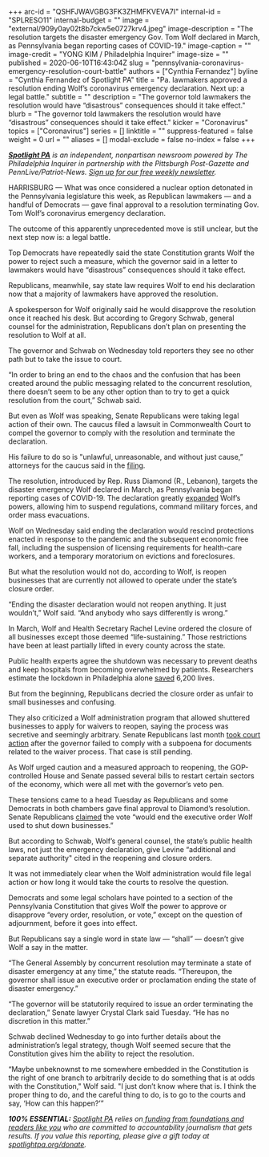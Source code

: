 +++
arc-id = "QSHFJWAVGBG3FK3ZHMFKVEVA7I"
internal-id = "SPLRESO11"
internal-budget = ""
image = "external/909y0ay02t8b7ckw5e0727krv4.jpeg"
image-description = "The resolution targets the disaster emergency Gov. Tom Wolf declared in March, as Pennsylvania began reporting cases of COVID-19."
image-caption = ""
image-credit = "YONG KIM / Philadelphia Inquirer"
image-size = ""
published = 2020-06-10T16:43:04Z
slug = "pennsylvania-coronavirus-emergency-resolution-court-battle"
authors = ["Cynthia Fernandez"]
byline = "Cynthia Fernandez of Spotlight PA"
title = "Pa. lawmakers approved a resolution ending Wolf’s coronavirus emergency declaration. Next up: a legal battle."
subtitle = ""
description = "The governor told lawmakers the resolution would have “disastrous” consequences should it take effect."
blurb = "The governor told lawmakers the resolution would have “disastrous” consequences should it take effect."
kicker = "Coronavirus"
topics = ["Coronavirus"]
series = []
linktitle = ""
suppress-featured = false
weight = 0
url = ""
aliases = []
modal-exclude = false
no-index = false
+++

<a href="https://www.spotlightpa.org/"><i><b>Spotlight PA</b></i></a><i> is an independent, nonpartisan newsroom powered by The Philadelphia Inquirer in partnership with the Pittsburgh Post-Gazette and PennLive/Patriot-News. </i><a href="https://www.spotlightpa.org/newsletters"><i>Sign up for our free weekly newsletter</i></a><i>.</i>

HARRISBURG — What was once considered a nuclear option detonated in the Pennsylvania legislature this week, as Republican lawmakers — and a handful of Democrats — gave final approval to a resolution terminating Gov. Tom Wolf’s coronavirus emergency declaration.

The outcome of this apparently unprecedented move is still unclear, but the next step now is: a legal battle.

Top Democrats have repeatedly said the state Constitution grants Wolf the power to reject such a measure, which the governor said in a letter to lawmakers would have “disastrous” consequences should it take effect.

Republicans, meanwhile, say state law requires Wolf to end his declaration now that a majority of lawmakers have approved the resolution.

A spokesperson for Wolf originally said he would disapprove the resolution once it reached his desk. But according to Gregory Schwab, general counsel for the administration, Republicans don’t plan on presenting the resolution to Wolf at all.

The governor and Schwab on Wednesday told reporters they see no other path but to take the issue to court.

“In order to bring an end to the chaos and the confusion that has been created around the public messaging related to the concurrent resolution, there doesn’t seem to be any other option than to try to get a quick resolution from the court,” Schwab said.

<script src="https://www.spotlightpa.org/embed.js" async></script><div data-spl-embed-version="1" data-spl-src="https://www.spotlightpa.org/embeds/donate/"></div>


But even as Wolf was speaking, Senate Republicans were taking legal action of their own. The caucus filed a lawsuit in Commonwealth Court to compel the governor to comply with the resolution and terminate the declaration.

His failure to do so is "unlawful, unreasonable, and without just cause,” attorneys for the caucus said in the <a href="https://www.senatorcorman.com/wp-content/uploads/sites/38/2020/06/Petition-for-Review.pdf" target=_blank>filing</a>.

The resolution, introduced by Rep. Russ Diamond (R., Lebanon), targets the disaster emergency Wolf declared in March, as Pennsylvania began reporting cases of COVID-19. The declaration greatly <a href="https://www.spotlightpa.org/news/2020/03/coronavirus-tom-wolf-emergency-powers-pennsylvania/">expanded</a> Wolf’s powers, allowing him to suspend regulations, command military forces, and order mass evacuations.

Wolf on Wednesday said ending the declaration would rescind protections enacted in response to the pandemic and the subsequent economic free fall, including the suspension of licensing requirements for health-care workers, and a temporary moratorium on evictions and foreclosures.

But what the resolution would not do, according to Wolf, is reopen businesses that are currently not allowed to operate under the state’s closure order.

“Ending the disaster declaration would not reopen anything. It just wouldn’t,” Wolf said. “And anybody who says differently is wrong.”

In March, Wolf and Health Secretary Rachel Levine ordered the closure of all businesses except those deemed “life-sustaining.” Those restrictions have been at least partially lifted in every county across the state.

Public health experts agree the shutdown was necessary to prevent deaths and keep hospitals from becoming overwhelmed by patients. Researchers estimate the lockdown in Philadelphia alone <a href="https://www.inquirer.com/news/drexel-model-estimates-philadelphias-coronavirus-lockdown-saved-6200-lives-20200512.html" target=_blank>saved</a> 6,200 lives.

But from the beginning, Republicans decried the closure order as unfair to small businesses and confusing.

They also criticized a Wolf administration program that allowed shuttered businesses to apply for waivers to reopen, saying the process was secretive and seemingly arbitrary. Senate Republicans last month <a href="https://www.spotlightpa.org/news/2020/05/pennsylvania-business-waiver-court-gop-tom-wolf/">took court action</a> after the governor failed to comply with a subpoena for documents related to the waiver process. That case is still pending.

As Wolf urged caution and a measured approach to reopening, the GOP-controlled House and Senate passed several bills to restart certain sectors of the economy, which were all met with the governor’s veto pen.

These tensions came to a head Tuesday as Republicans and some Democrats in both chambers gave final approval to Diamond’s resolution. Senate Republicans <a href="https://web.archive.org/web/20221203161414/https://www.pasenategop.com/blog/senate-republican-leaders-comment-on-senate-passage-of-resolution-to-end-governor-wolfs-business-shutdown-order/" target=_blank>claimed</a> the vote “would end the executive order Wolf used to shut down businesses.”

<script src="https://www.spotlightpa.org/embed.js" async></script><div data-spl-embed-version="1" data-spl-src="https://www.spotlightpa.org/embeds/newsletter/"></div>


But according to Schwab, Wolf’s general counsel, the state’s public health laws, not just the emergency declaration, give Levine “additional and separate authority" cited in the reopening and closure orders.

It was not immediately clear when the Wolf administration would file legal action or how long it would take the courts to resolve the question.

Democrats and some legal scholars have pointed to a section of the Pennsylvania Constitution that gives Wolf the power to approve or disapprove “every order, resolution, or vote,” except on the question of adjournment, before it goes into effect.

But Republicans say a single word in state law — “shall” — doesn’t give Wolf a say in the matter.

“The General Assembly by concurrent resolution may terminate a state of disaster emergency at any time,” the statute reads. “Thereupon, the governor shall issue an executive order or proclamation ending the state of disaster emergency.”

“The governor will be statutorily required to issue an order terminating the declaration,” Senate lawyer Crystal Clark said Tuesday. “He has no discretion in this matter.”

Schwab declined Wednesday to go into further details about the administration’s legal strategy, though Wolf seemed secure that the Constitution gives him the ability to reject the resolution.

“Maybe unbeknownst to me somewhere embedded in the Constitution is the right of one branch to arbitrarily decide to do something that is at odds with the Constitution," Wolf said. "I just don’t know where that is. I think the proper thing to do, and the careful thing to do, is to go to the courts and say, ‘How can this happen?’”

<i><b>100% ESSENTIAL:</b></i> <a href="https://www.spotlightpa.org/"><i>Spotlight PA</i></a><i> relies on</i><a href="https://www.spotlightpa.org/support"><i> funding from foundations and readers like you</i></a><i> who are committed to accountability journalism that gets results. If you value this reporting, please give a gift today at </i><a href="http://spotlightpa.org/donate"><i>spotlightpa.org/donate</i></a><i>.</i>
